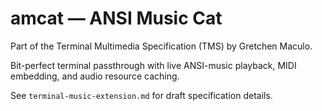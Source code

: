 # amcat — ANSI Music Cat

Part of the Terminal Multimedia Specification (TMS) by Gretchen Maculo.

Bit-perfect terminal passthrough with live ANSI-music playback, MIDI embedding, and audio resource caching.

See `terminal-music-extension.md` for draft specification details.
